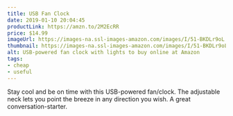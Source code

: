```yaml
---
title: USB Fan Clock
date: 2019-01-10 20:04:45
productLink: https://amzn.to/2M2EcRR
price: $14.99
imageUrl: https://images-na.ssl-images-amazon.com/images/I/51-BKDLr9oL._SX679_.jpg
thumbnail: https://images-na.ssl-images-amazon.com/images/I/51-BKDLr9oL._SR600,315_.jpg
alt: USB-powered fan clock with lights to buy online at Amazon
tags:
- cheap
- useful
---
```


Stay cool and be on time with this USB-powered fan/clock. The adjustable neck lets you point the breeze in any direction you wish. A great conversation-starter.